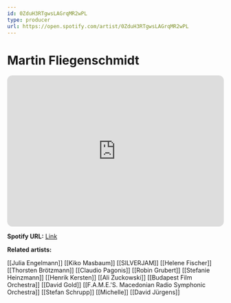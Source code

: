 ```yaml
---
id: 0ZduH3RTgwsLAGrqMR2wPL
type: producer
url: https://open.spotify.com/artist/0ZduH3RTgwsLAGrqMR2wPL
---
```

# Martin Fliegenschmidt

<iframe style="border-radius:12px" src="https://open.spotify.com/embed/artist/0ZduH3RTgwsLAGrqMR2wPL" width="100%" height="352" frameBorder="0" allowfullscreen="" allow="autoplay; clipboard-write; encrypted-media; fullscreen; picture-in-picture" loading="lazy"></iframe>

**Spotify URL:** [Link](https://open.spotify.com/artist/0ZduH3RTgwsLAGrqMR2wPL)

**Related artists:**

[[Julia Engelmann]]
[[Kiko Masbaum]]
[[SILVERJAM]]
[[Helene Fischer]]
[[Thorsten Brötzmann]]
[[Claudio Pagonis]]
[[Robin Grubert]]
[[Stefanie Heinzmann]]
[[Henrik Kersten]]
[[Ali Zuckowski]]
[[Budapest Film Orchestra]]
[[David Gold]]
[[F.A.M.E.'S. Macedonian Radio Symphonic Orchestra]]
[[Stefan Schrupp]]
[[Michelle]]
[[David Jürgens]]
